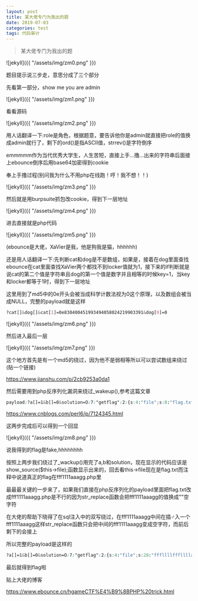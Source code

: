 ```yaml
---
layout: post
title: 某大佬专门为我出的题
date: 2019-07-03
categories: test
tags: 代码审计
---
```


>    某大佬专门为我出的题

![jekyll]({{ "/assets/img/zm0.png" }})

题目提示说三步走，意思分成了三个部分

先看第一部分，show me you are admin

![jekyll]({{ "/assets/img/zm1.png" }})

看看源码

![jekyll]({{ "/assets/img/zm2.png" }})

用人话翻译一下:role是角色，根据题意，要告诉他你是admin就直接把role的值换成admin就行了，剩下的ord()是指ASCII值，strrev()是字符倒序

emmmmm作为当代优秀大学生，人生苦短，直接上手...撸...出来的字符串后面接上ebounce倒序后用base64加密得到cookie

奉上手撸过程(别问我为什么不用php在线跑！哼！我不想！！)

![jekyll]({{ "/assets/img/zm3.png" }})

然后就是用burpsuite抓包改cookie，得到下一层地址

![jekyll]({{ "/assets/img/zm4.png" }})

进去直接就是php代码

![jekyll]({{ "/assets/img/zm5.png" }})

(ebounce是大佬，XaVier是我，他是狗我是猫，hhhhhh)

还是用人话翻译一下:先判断cat和dog是不是数组，如果是，接着在dog里面查找ebounce在cat里面查找XaVier两个都找不到locker值就为1，接下来的if判断就是说cat的第二个值是字符串且dog的第一个值是数字并且相等的时候key=1，当key和locker都等于1时，得到下一层地址

这里用到了md5中的0e开头会被当成科学计数法视为0这个原理，以及数组会被当成NULL，完整的payload就是这样

```css
?cat[]&dog[]&cat[1]=0e830400451993494058024219903391&dog[0]=0
```

![jekyll]({{ "/assets/img/zm6.png" }})

然后进入最后一层

![jekyll]({{ "/assets/img/zm7.png" }})

这个地方首先是有一个md5的绕过，因为他不是弱相等所以可以尝试数组来绕过(贴一个链接)

https://www.jianshu.com/p/2cb9253a0da1

然后需要用到php反序列化漏洞来绕过_wakeup(),参考这篇文章

```css
payload:?a[]=1&b[]=0&solution=O:7:"getflag":2:{s:4:"file";s:8:"flag.txt";}
```

https://www.cnblogs.com/perl6/p/7124345.html

这两步完成后可以得到一个回显

![jekyll]({{ "/assets/img/zm8.png" }})

说我得到的flag是fake,hhhhhhhh

按照上两步我们绕过了_wackup()用完了a,b和solution，现在显示的代码应该是show_source($this->file);函数显示出来的，回去看this->file现在是flag.txt而注释中说道真正的flag在fff1111aaagg.php里

最最最关键的一步来了，如果我们直接在php反序列化的payload里面把flag.txt改成fff1111aaagg.php是不行的因为str_replace函数会把fff1111aaagg的值换成""空字符

在大佬的帮助下晓得了在sql注入中的双写绕过，在fff1111aaagg中间在插♂入一个fff1111aaagg这样str_replace函数只会把中间的fff1111aaagg变成空字符，而前后剩下的会接上

所以完整的payload是这样的

```css
?a[]=1&b[]=0&solution=O:7:"getflag":2:{s:4:"file";s:28:"fffllllfffllllaaaggaaagg.php";}
```	

最后就得到flag啦



贴上大佬的博客

https://www.ebounce.cn/hgameCTF%E4%B9%8BPHP%20trick.html